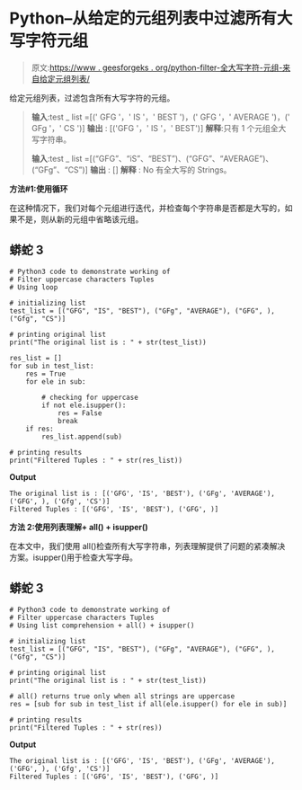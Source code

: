 # Python–从给定的元组列表中过滤所有大写字符元组

> 原文:[https://www . geesforgeks . org/python-filter-全大写字符-元组-来自给定元组列表/](https://www.geeksforgeeks.org/python-filter-all-uppercase-characters-tuples-from-given-list-of-tuples/)

给定元组列表，过滤包含所有大写字符的元组。

> **输入**:test _ list =[(' GFG '，' IS '，' BEST ')，(' GFG '，' AVERAGE ')，(' GFg '，' CS ')]
> **输出** : [('GFG '，' IS '，' BEST')]
> **解释**:只有 1 个元组全大写字符串。
> 
> **输入**:test _ list =[(“GFG”、“iS”、“BEST”)、(“GFG”、“AVERAGE”)、(“GFg”、“CS”)]
> **输出** : []
> **解释** : No 有全大写的 Strings。

**方法#1:使用循环**

在这种情况下，我们对每个元组进行迭代，并检查每个字符串是否都是大写的，如果不是，则从新的元组中省略该元组。

## 蟒蛇 3

```
# Python3 code to demonstrate working of 
# Filter uppercase characters Tuples
# Using loop

# initializing list
test_list = [("GFG", "IS", "BEST"), ("GFg", "AVERAGE"), ("GFG", ), ("Gfg", "CS")]

# printing original list
print("The original list is : " + str(test_list))

res_list = []
for sub in test_list:
    res = True 
    for ele in sub:

        # checking for uppercase
        if not ele.isupper():
            res = False 
            break
    if res:
        res_list.append(sub)

# printing results
print("Filtered Tuples : " + str(res_list))
```

**Output**

```
The original list is : [('GFG', 'IS', 'BEST'), ('GFg', 'AVERAGE'), ('GFG', ), ('Gfg', 'CS')]
Filtered Tuples : [('GFG', 'IS', 'BEST'), ('GFG', )]

```

**方法 2:使用列表理解+ all() + isupper()**

在本文中，我们使用 all()检查所有大写字符串，列表理解提供了问题的紧凑解决方案。isupper()用于检查大写字母。

## 蟒蛇 3

```
# Python3 code to demonstrate working of 
# Filter uppercase characters Tuples
# Using list comprehension + all() + isupper()

# initializing list
test_list = [("GFG", "IS", "BEST"), ("GFg", "AVERAGE"), ("GFG", ), ("Gfg", "CS")]

# printing original list
print("The original list is : " + str(test_list))

# all() returns true only when all strings are uppercase
res = [sub for sub in test_list if all(ele.isupper() for ele in sub)]

# printing results
print("Filtered Tuples : " + str(res))
```

**Output**

```
The original list is : [('GFG', 'IS', 'BEST'), ('GFg', 'AVERAGE'), ('GFG', ), ('Gfg', 'CS')]
Filtered Tuples : [('GFG', 'IS', 'BEST'), ('GFG', )]

```